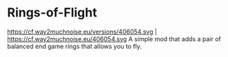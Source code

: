 # Rings-of-Flight
https://cf.way2muchnoise.eu/versions/406054.svg | https://cf.way2muchnoise.eu/406054.svg
A simple mod that adds a pair of balanced end game rings that allows you to fly.

